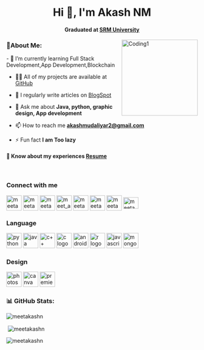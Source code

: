 <h1 align="center">Hi 👋, I'm Akash NM</h1>
<h4 align="center">Graduated at <a href="https://www.srmist.edu.in/">SRM University</a></h4>

<img align="right" width=200 alt="Coding1" src="https://media1.tenor.com/m/DimzPZMypFcAAAAd/laptop.gif"/>

<h3 align="left">💫About Me:</h3>
- 🌱 I’m currently learning Full Stack Development,App Development,Blockchain

- 👨‍💻 All of my projects are available at [GitHub](https://github.com/meetakashn)

- 📝 I regularly write articles on [BlogSpot](https://sportsnewsak.blogspot.com/)

- 💬 Ask me about **Java, python, graphic design, App development**

- 📫 How to reach me **akashmudaliyar2@gmail.com**

- ⚡ Fun fact **I am Too lazy**
<h4 align="left">📄 Know about my experiences <a href="https://drive.google.com/file/d/1-pSTZGXqvcfRX7R3sVhkOJsdqZq8ZfHk/view?usp=sharing">Resume</a></h4><br>
<h3 align="left">Connect with me</h3>
<p align="left">
<a href="https://twitter.com/meetakashn" target="blank"><img align="center" src="https://png.pngtree.com/png-vector/20221018/ourmid/pngtree-twitter-social-media-round-icon-png-image_6315985.png" alt="meetakashn" height="40" width="40" /></a>
<a href="https://linkedin.com/in/meetakashn" target="blank"><img align="center" src="https://png.pngtree.com/element_our/sm/20180626/sm_5b321c9756fc6.jpg" alt="meetakashn" height="40" width="40" /></a>
<a href="https://fb.com/meetakashn" target="blank"><img align="center" src="https://png.pngtree.com/png-vector/20221018/ourmid/pngtree-facebook-social-media-icon-png-image_6315968.png" alt="meetakashn" height="40" width="40" /></a>
<a href="https://instagram.com/meet_akash_n" target="blank"><img align="center" src="https://png.pngtree.com/png-vector/20221018/ourmid/pngtree-instagram-icon-png-image_6315974.png" alt="meet_akash_n" height="40" width="40" /></a>
<a href="https://www.youtube.com/@meetakashn" target="blank"><img align="center" src="https://png.pngtree.com/png-vector/20221018/ourmid/pngtree-youtube-social-media-round-icon-png-image_6315993.png" alt="meetakashn" height="40" width="40" /></a>
<a href="https://www.hackerrank.com/meetakashn" target="blank"><img align="center" src="https://w7.pngwing.com/pngs/527/685/png-transparent-hackerrank-programmer-computer-programming-logo-java-hackerrank-angle-trademark-logo-thumbnail.png" alt="meetakashn" height="40" width="40" /></a>
<a href="https://www.leetcode.com/meetakashn" target="blank"><img align="center" src="https://cdn.iconscout.com/icon/free/png-256/free-leetcode-3521542-2944960.png" alt="meetakashn" height="40" width="40" /></a>
<a href="https://auth.geeksforgeeks.org/user/meetakashn" target="blank"><img align="center" src="https://upload.wikimedia.org/wikipedia/commons/4/43/GeeksforGeeks.svg" alt="meetakashn" height="30" width="40" /></a>
</p>
<h3 align="left">Language</h3>
<div align="left">
  <img src="https://w7.pngwing.com/pngs/234/329/png-transparent-python-logo-thumbnail.png" height="40" width="40" alt="python logo"  />
  <img src="https://w7.pngwing.com/pngs/405/878/png-transparent-java-logo-java-runtime-environment-computer-icons-java-platform-standard-edition-java-miscellaneous-text-logo-thumbnail.png" height="40" width="40" alt="java logo"  />
  <img src="https://w7.pngwing.com/pngs/46/626/png-transparent-c-logo-the-c-programming-language-computer-icons-computer-programming-source-code-programming-miscellaneous-template-blue-thumbnail.png" height="40" width="40" alt="c++ logo"  />
   <img src="https://w7.pngwing.com/pngs/724/306/png-transparent-c-logo-c-programming-language-icon-letter-c-blue-logo-computer-program-thumbnail.png" height="40" width="40" alt="c logo"  />
  <img src="https://www.freepnglogos.com/uploads/android-logo-png/android-logo-0.png" height="40" width="40" alt="android logo"  />
 <img src="https://upload.wikimedia.org/wikipedia/commons/thumb/1/1b/R_logo.svg/724px-R_logo.svg.png?20160212050515" height="40" width="40" alt="r logo"  />
  <img src="https://w7.pngwing.com/pngs/725/775/png-transparent-javascript-html-logo-blog-css3-javanese-miscellaneous-angle-text-thumbnail.png" height="40" width="40" alt="javascript logo"  />
   <img src="https://w7.pngwing.com/pngs/956/695/png-transparent-mongodb-original-wordmark-logo-icon-thumbnail.png" height="40" width="40" alt="mongodb logo"  />  
</div>
<h3 align="left">Design</h3>
<div align="left">
 <img src="https://logodownload.org/wp-content/uploads/2019/10/adobe-photoshop-logo-1.png" height="40" width="40" alt="photoshop logo" />
 <img src="https://freelogopng.com/images/all_img/1656733637logo-canva-png.png" height="40" width="40" alt="canva logo"  />
 <img src="https://logodownload.org/wp-content/uploads/2019/10/adobe-premiere-pro-logo-5.png" height="40" width="40" alt="premiere logo"  />
</div>
<h3 align="left">📊 GitHub Stats:</h3>
<p><img align="center" src="https://github-readme-stats.vercel.app/api/top-langs?username=meetakashn&show_icons=true&locale=en&layout=compact" alt="meetakashn" /></p>

<p>&nbsp;<img align="center" src="https://github-readme-stats.vercel.app/api?username=meetakashn&show_icons=true&locale=en" alt="meetakashn" /></p>

<p><img align="center" src="https://github-readme-streak-stats.herokuapp.com/?user=meetakashn&" alt="meetakashn" /></p>
